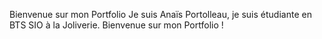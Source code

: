 Bienvenue sur mon Portfolio 
Je suis Anaïs Portolleau, je suis étudiante en BTS SIO à la Joliverie. Bienvenue sur mon Portfolio ! 
